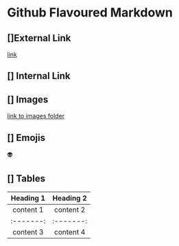 # Github Flavoured Markdown 

## []External Link
[link](https://help.github.com/en)

## [] Internal Link


## [] Images
[link to images folder](/images)

## [] Emojis 
👽
 


## [] Tables

| Heading 1 | Heading 2 |
| :-------: | :-------: |
| content 1 | content 2 |
| :-------: | :-------: |
| content 3 | content 4 |